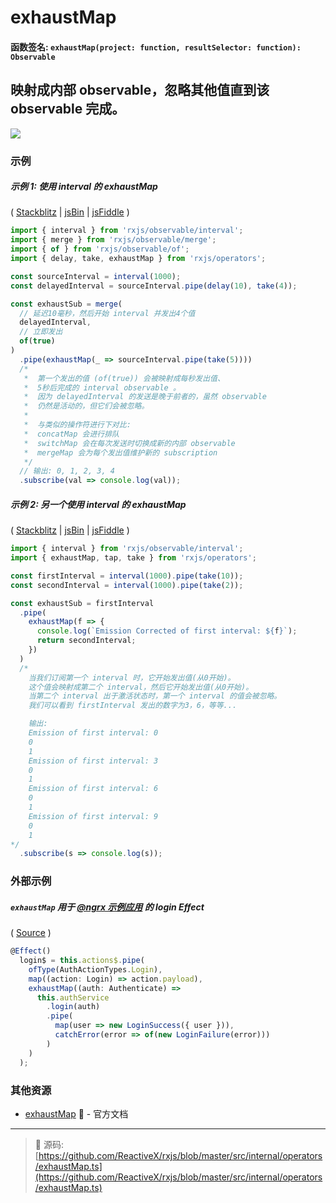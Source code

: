 # exhaustMap

#### 函数签名: `exhaustMap(project: function, resultSelector: function): Observable`

## 映射成内部 observable，忽略其他值直到该 observable 完成。

<div class="ua-ad"><a href="https://ultimateangular.com/?ref=76683_kee7y7vk"><img src="https://ultimateangular.com/assets/img/banners/ua-leader.svg"></a></div>

### 示例

##### 示例 1: 使用 interval 的 exhaustMap 

( [Stackblitz](https://stackblitz.com/edit/typescript-duwrhu?file=index.ts&devtoolsheight=50) |
[jsBin](http://jsbin.com/woposeqobo/1/edit?js,console) |
[jsFiddle](https://jsfiddle.net/btroncone/9ovzapp9/) )

```js
import { interval } from 'rxjs/observable/interval';
import { merge } from 'rxjs/observable/merge';
import { of } from 'rxjs/observable/of';
import { delay, take, exhaustMap } from 'rxjs/operators';

const sourceInterval = interval(1000);
const delayedInterval = sourceInterval.pipe(delay(10), take(4));

const exhaustSub = merge(
  // 延迟10毫秒，然后开始 interval 并发出4个值
  delayedInterval,
  // 立即发出
  of(true)
)
  .pipe(exhaustMap(_ => sourceInterval.pipe(take(5))))
  /*
   *  第一个发出的值 (of(true)) 会被映射成每秒发出值、 
   *  5秒后完成的 interval observable 。
   *  因为 delayedInterval 的发送是晚于前者的，虽然 observable 
   *  仍然是活动的，但它们会被忽略。
   *
   *  与类似的操作符进行下对比:
   *  concatMap 会进行排队
   *  switchMap 会在每次发送时切换成新的内部 observable
   *  mergeMap 会为每个发出值维护新的 subscription
   */
  // 输出: 0, 1, 2, 3, 4
  .subscribe(val => console.log(val));
```

##### 示例 2: 另一个使用 interval 的 exhaustMap 

( [Stackblitz](https://stackblitz.com/edit/typescript-crlz2s?file=index.ts&devtoolsheight=50) |
[jsBin](http://jsbin.com/fizuduzuti/1/edit?js,console) |
[jsFiddle](https://jsfiddle.net/btroncone/5ck8yg5k/3/) )

```js
import { interval } from 'rxjs/observable/interval';
import { exhaustMap, tap, take } from 'rxjs/operators';

const firstInterval = interval(1000).pipe(take(10));
const secondInterval = interval(1000).pipe(take(2));

const exhaustSub = firstInterval
  .pipe(
    exhaustMap(f => {
      console.log(`Emission Corrected of first interval: ${f}`);
      return secondInterval;
    })
  )
  /*
    当我们订阅第一个 interval 时，它开始发出值(从0开始)。
    这个值会映射成第二个 interval，然后它开始发出值(从0开始)。
    当第二个 interval 出于激活状态时，第一个 interval 的值会被忽略。
    我们可以看到 firstInterval 发出的数字为3，6，等等...

    输出:
    Emission of first interval: 0
    0
    1
    Emission of first interval: 3
    0
    1
    Emission of first interval: 6
    0
    1
    Emission of first interval: 9
    0
    1
*/
  .subscribe(s => console.log(s));
```

### 外部示例

##### `exhaustMap` 用于 [@ngrx 示例应用](https://github.com/ngrx/platform/tree/a9e522953832b09bb329bac4524637bc608c450a/example-app) 的 login Effect

(
[Source](https://github.com/ngrx/platform/blob/a9e522953832b09bb329bac4524637bc608c450a/example-app/app/auth/effects/auth.effects.ts#L18-L30)
)

```js
@Effect()
  login$ = this.actions$.pipe(
    ofType(AuthActionTypes.Login),
    map((action: Login) => action.payload),
    exhaustMap((auth: Authenticate) =>
      this.authService
        .login(auth)
        .pipe(
          map(user => new LoginSuccess({ user })),
          catchError(error => of(new LoginFailure(error)))
        )
    )
  );
```

### 其他资源

* [exhaustMap](http://cn.rx.js.org/class/es6/Observable.js~Observable.html#instance-method-exhaustMap) :newspaper: - 官方文档

---
> :file_folder: 源码:  [https://github.com/ReactiveX/rxjs/blob/master/src/internal/operators/exhaustMap.ts](https://github.com/ReactiveX/rxjs/blob/master/src/internal/operators/exhaustMap.ts)

